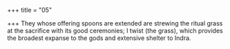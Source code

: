 +++
title = "05"

+++
They whose offering spoons are extended are strewing the ritual grass at  the sacrifice with its good ceremonies;
I twist (the grass), which provides the broadest expanse to the gods and  extensive shelter to Indra.